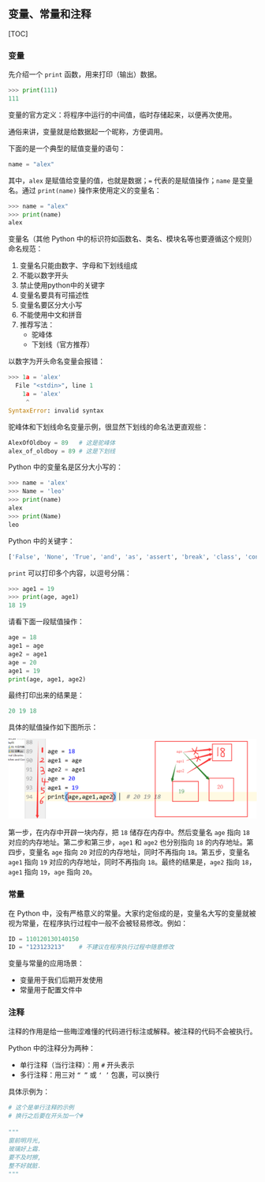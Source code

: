 ## 变量、常量和注释

[TOC]

### 变量

先介绍一个 `print` 函数，用来打印（输出）数据。

```python
>>> print(111)
111
```

变量的官方定义：将程序中运行的中间值，临时存储起来，以便再次使用。

通俗来讲，变量就是给数据起一个昵称，方便调用。

下面的是一个典型的赋值变量的语句：

```python
name = "alex"
```

其中，`alex` 是赋值给变量的值，也就是数据；`=` 代表的是赋值操作；`name` 是变量名。通过 `print(name)` 操作来使用定义的变量名：

```python
>>> name = "alex"
>>> print(name)
alex
```

变量名（其他 Python 中的标识符如函数名、类名、模块名等也要遵循这个规则）命名规范：

1. 变量名只能由数字、字母和下划线组成
2. 不能以数字开头
3. 禁止使用python中的关键字
4. 变量名要具有可描述性
5. 变量名要区分大小写
6. 不能使用中文和拼音
7. 推荐写法：
   - 驼峰体
   - 下划线（官方推荐）

以数字为开头命名变量会报错：

```python 
>>> 1a = 'alex'
  File "<stdin>", line 1
    1a = 'alex'
     ^
SyntaxError: invalid syntax
```

驼峰体和下划线命名变量示例，很显然下划线的命名法更直观些：

```python
AlexOfOldboy = 89	# 这是驼峰体
alex_of_oldboy = 89	# 这是下划线
```

Python 中的变量名是区分大小写的：

```python
>>> name = 'alex'
>>> Name = 'leo'
>>> print(name)
alex
>>> print(Name)
leo
```

Python 中的关键字：

```python
['False', 'None', 'True', 'and', 'as', 'assert', 'break', 'class', 'continue', 'def', 'del', 'elif', 'else', 'except', 'finally', 'for', 'from', 'global', 'if', 'import', 'in', 'is', 'lambda', 'nonlocal', 'not', 'or','pass', 'raise', 'return', 'try', 'while', 'with', 'yield']
```

`print` 可以打印多个内容，以逗号分隔：

```python
>>> age1 = 19
>>> print(age, age1)
18 19
```

请看下面一段赋值操作：

```python 
age = 18
age1 = age
age2 = age1
age = 20
age1 = 19
print(age, age1, age2)
```

最终打印出来的结果是：

```python
20 19 18
```

具体的赋值操作如下图所示：

![QQ图片20190905213207](var-const-com.assets/QQ图片20190905213207.png)

第一步，在内存中开辟一块内存，把 `18` 储存在内存中。然后变量名 `age` 指向 `18` 对应的内存地址。第二步和第三步，`age1` 和 `age2` 也分别指向 `18` 的内存地址。第四步，变量名 `age` 指向 `20` 对应的内存地址，同时不再指向 `18`。第五步，变量名 `age1` 指向 `19` 对应的内存地址，同时不再指向 `18`。最终的结果是，`age2` 指向 `18`，`age1` 指向 `19`，`age` 指向 `20`。

### 常量

在 Python 中，没有严格意义的常量。大家约定俗成的是，变量名大写的变量就被视为常量，在程序执行过程中一般不会被轻易修改。例如：

```python
ID = 110120130140150
ID = "123123213"    # 不建议在程序执行过程中随意修改
```

变量与常量的应用场景：

- 变量用于我们后期开发使用
- 常量用于配置文件中

### 注释

注释的作用是给一些晦涩难懂的代码进行标注或解释。被注释的代码不会被执行。

Python 中的注释分为两种：

- 单行注释（当行注释）：用 `#` 开头表示
- 多行注释：用三对 `“ ”` 或 `‘ ’` 包裹，可以换行

具体示例为：

```python
# 这个是单行注释的示例
# 换行之后要在开头加一个#

"""
窗前明月光,
玻璃好上霜.
要不及时擦,
整不好就脏.
"""
```
